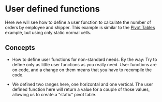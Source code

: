 # User defined functions

Here we will see how to define a user function to calculate the number
of orders by employee and shipper. This example is similar to the 
[Pivot Tables](https://doc.tmssoftware.com/flexcel/net/samples/csharp/netframework/reports/pivot-tables/index.html) example, but using only static normal cells.

## Concepts

- How to define user functions for non-standard needs. By the way: Try
  to define only as little user functions as you really need. User
  functions are on code, and a change on them means that you have to
  recompile the code.

- We defined two ranges here, one horizontal and one vertical. The
  user defined function here will return a value for a couple of
  those values, allowing us to create a "static" pivot table.
